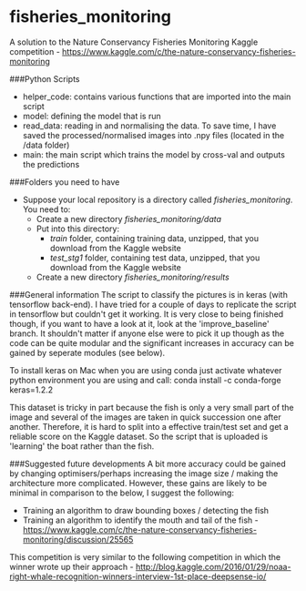 # fisheries_monitoring
A solution to the Nature Conservancy Fisheries Monitoring Kaggle competition - https://www.kaggle.com/c/the-nature-conservancy-fisheries-monitoring

###Python Scripts
* helper_code: contains various functions that are imported into the main script
* model: defining the model that is run
* read_data: reading in and normalising the data. To save time, I have saved the processed/normalised images into .npy files (located in the /data folder)
* main: the main script which trains the model by cross-val and outputs the predictions

###Folders you need to have
* Suppose your local repository is a directory called *fisheries_monitoring*.  You need to: 
    * Create a new directory *fisheries_monitoring/data*
    * Put into this directory:
        * *train* folder, containing training data, unzipped, that you download from the Kaggle website
        * *test_stg1* folder, containing test data, unzipped, that you download from the Kaggle website
    * Create a new directory *fisheries_monitoring/results*

###General information
The script to classify the pictures is in keras (with tensorflow back-end). I have tried for a couple of days to replicate the script in tensorflow but couldn't get it working. It is very close to being finished though, if you want to have a look at it, look at the 'improve_baseline' branch. It shouldn't matter if anyone else were to pick it up though as the code can be quite modular and the significant increases in accuracy can be gained by seperate modules (see below).

To install keras on Mac when you are using conda just activate whatever python environment you are using and call:
conda install -c conda-forge keras=1.2.2

This dataset is tricky in part because the fish is only a very small part of the image and several of the images are taken in quick succession one after another. Therefore, it is hard to split into a effective train/test set and get a reliable score on the Kaggle dataset. So the script that is uploaded is 'learning' the boat rather than the fish. 

###Suggested future developments
A bit more accuracy could be gained by changing optimisers/perhaps increasing the image size / making the architecture more complicated. However, these gains are likely to be minimal in comparison to the below, I suggest the following:

* Training an algorithm to draw bounding boxes / detecting the fish
* Training an algorithm to identify the mouth and tail of the fish - https://www.kaggle.com/c/the-nature-conservancy-fisheries-monitoring/discussion/25565

This competition is very similar to the following competition in which the winner wrote up their approach - http://blog.kaggle.com/2016/01/29/noaa-right-whale-recognition-winners-interview-1st-place-deepsense-io/
